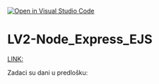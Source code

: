 [![Open in Visual Studio Code](https://classroom.github.com/assets/open-in-vscode-2e0aaae1b6195c2367325f4f02e2d04e9abb55f0b24a779b69b11b9e10269abc.svg)](https://classroom.github.com/online_ide?assignment_repo_id=19123242&assignment_repo_type=AssignmentRepo)
# LV2-Node_Express_EJS

[LINK:](weblv2-production-95c5.up.railway.app)

Zadaci su dani u predlošku:
